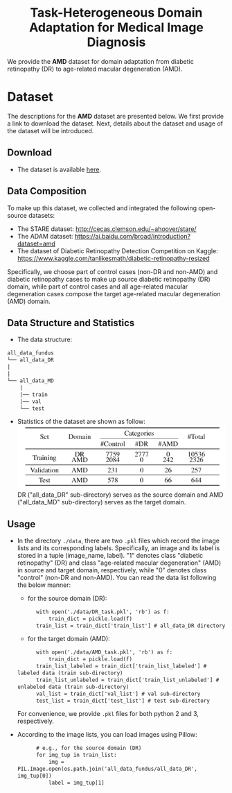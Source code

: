 # <center>Task-Heterogeneous Domain Adaptation for Medical Image Diagnosis</center>
We provide the **AMD** dataset for domain adaptation from diabetic retinopathy (DR) to age-related macular degeneration (AMD).
# Dataset
The descriptions for the **AMD** dataset are presented below. We first provide a link to download the dataset. Next, details about the dataset and usage of the dataset will be introduced.
## Download
- The dataset is available [here](https://pan.baidu.com/s/1bT6dtNkrulcpztEAkQFv6g).

## Data Composition
To make up this dataset, we collected and integrated the following open-source datasets:

- The STARE dataset: http://cecas.clemson.edu/~ahoover/stare/
- The ADAM dataset: https://ai.baidu.com/broad/introduction?dataset=amd
- The dataset of Diabetic Retinopathy Detection Competition on Kaggle: https://www.kaggle.com/tanlikesmath/diabetic-retinopathy-resized

Specifically, we choose part of control cases (non-DR and non-AMD) and diabetic retinopathy cases to make up source diabetic retinopathy (DR) domain, while part of control cases and all age-related macular degeneration cases compose the target age-related macular degeneration (AMD) domain.

## Data Structure and Statistics
- The data structure:
```
all_data_fundus
└── all_data_DR
|  
|
└── all_data_MD
    |
    |── train
    |── val
    └── test
```

- Statistics of the dataset are shown as follow:\
![data statistic](data.png "statistics of the dataset")\
DR ("all_data_DR" sub-directory) serves as the source domain and AMD ("all_data_MD" sub-directory) serves as the target domain.

## Usage
- In the directory `./data`, there are two `.pkl` files which record the image lists and its corresponding labels. Specifically, an image and its label is stored in a tuple (image_name, label). "1" denotes class "diabetic retinopathy" (DR) and class "age-related macular degeneration" (AMD) in source and target domain, respectively, while "0" denotes class "control" (non-DR and non-AMD). You can read the data list following the below manner:
  - for the source domain (DR):
  ```
        with open('./data/DR_task.pkl', 'rb') as f:
            train_dict = pickle.load(f)
        train_list = train_dict['train_list'] # all_data_DR directory
  ```
  - for the target domain (AMD):
  ```
        with open('./data/AMD_task.pkl', 'rb') as f:
            train_dict = pickle.load(f)
        train_list_labeled = train_dict['train_list_labeled'] # labeled data (train sub-directory)
        train_list_unlabeled = train_dict['train_list_unlabeled'] # unlabeled data (train sub-directory)
        val_list = train_dict['val_list'] # val sub-directory
        test_list = train_dict['test_list'] # test sub-directory
  ```
  For convenience, we provide `.pkl` files for both python 2 and 3, respectively.

- According to the image lists, you can load images using Pillow:
  ```
        # e.g., for the source domain (DR)
        for img_tup in train_list:
            img = PIL.Image.open(os.path.join('all_data_fundus/all_data_DR', img_tup[0])
            label = img_tup[1]
  ```